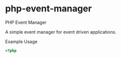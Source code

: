 php-event-manager
=================

PHP Event Manager

A simple event manager for event driven applications. 

Example Usage

```php
<?php

```
